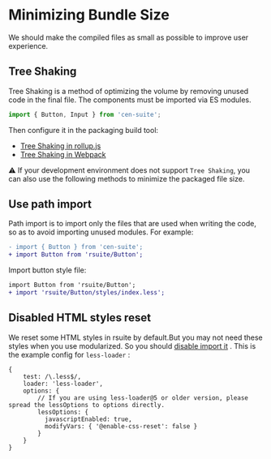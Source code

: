 # Minimizing Bundle Size

We should make the compiled files as small as possible to improve user experience.

## Tree Shaking

Tree Shaking is a method of optimizing the volume by removing unused code in the final file. The components must be imported via ES modules.

```js
import { Button, Input } from 'cen-suite';
```

Then configure it in the packaging build tool:

- [Tree Shaking in rollup.js](https://rollupjs.org/guide/en/#tree-shaking)
- [Tree Shaking in Webpack](https://webpack.js.org/guides/tree-shaking/)

⚠️ If your development environment does not support `Tree Shaking`, you can also use the following methods to minimize the packaged file size.

## Use path import

Path import is to import only the files that are used when writing the code, so as to avoid importing unused modules. For example:

```diff
- import { Button } from 'cen-suite';
+ import Button from 'rsuite/Button';
```

Import button style file:

```diff
import Button from 'rsuite/Button';
+ import 'rsuite/Button/styles/index.less';
```

## Disabled HTML styles reset

We reset some HTML styles in rsuite by default.But you may not need these styles when you use modularized. So you should [disable import it][config-reset-import] . This is the example config for `less-loader` :

```
{
    test: /\.less$/,
    loader: 'less-loader',
    options: {
        // If you are using less-loader@5 or older version, please spread the lessOptions to options directly.
        lessOptions: {
          javascriptEnabled: true,
          modifyVars: { '@enable-css-reset': false }
        }
    }
}
```

[config-reset-import]: /guide/customization/#disable-html-styles-reset

